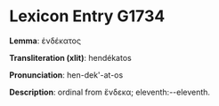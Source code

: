 # Lexicon Entry G1734

**Lemma**: ἑνδέκατος

**Transliteration (xlit)**: hendékatos

**Pronunciation**: hen-dek'-at-os

**Description**:
ordinal from ἕνδεκα; eleventh:--eleventh.
